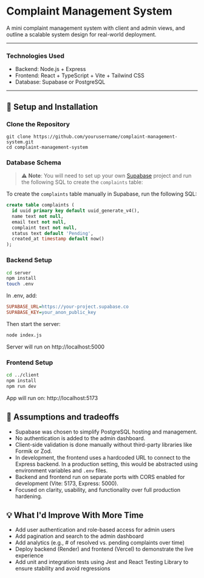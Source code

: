 # Complaint Management System

A mini complaint management system with client and admin views, and outline a scalable system design for real-world deployment.

---

### Technologies Used

* Backend: Node.js + Express
* Frontend: React + TypeScript + Vite + Tailwind CSS
* Database: Supabase or PostgreSQL

---

## 🚀 Setup and Installation

### Clone the Repository

```
git clone https://github.com/yourusername/complaint-management-system.git
cd complaint-management-system
```

### Database Schema 

> ⚠️ **Note**: You will need to set up your own [Supabase](https://supabase.com) project and run the following SQL to create the `complaints` table:

To create the `complaints` table manually in Supabase, run the following SQL:

```sql
create table complaints (
  id uuid primary key default uuid_generate_v4(),
  name text not null,
  email text not null,
  complaint text not null,
  status text default 'Pending',
  created_at timestamp default now()
);
```

### Backend Setup 

```bash
cd server
npm install
touch .env
```

In .env, add:
```ini
SUPABASE_URL=https://your-project.supabase.co
SUPABASE_KEY=your_anon_public_key
```

Then start the server:
```bash
node index.js
```

Server will run on http://localhost:5000

### Frontend Setup

```bash
cd ../client
npm install
npm run dev
```
App will run on: http://localhost:5173

## 📐 Assumptions and tradeoffs

* Supabase was chosen to simplify PostgreSQL hosting and management.
* No authentication is added to the admin dashboard.
* Client-side validation is done manually without third-party libraries like Formik or Zod.
* In development, the frontend uses a hardcoded URL to connect to the Express backend. In a production setting, this would be abstracted using environment variables and `.env` files.
* Backend and frontend run on separate ports with CORS enabled for development (Vite: 5173, Express: 5000).
* Focused on clarity, usability, and functionality over full production hardening.

## 💡 What I'd Improve With More Time

* Add user authentication and role-based access for admin users
* Add pagination and search to the admin dashboard
* Add analytics (e.g., # of resolved vs. pending complaints over time)
* Deploy backend (Render) and frontend (Vercel) to demonstrate the live experience
* Add unit and integration tests using Jest and React Testing Library to ensure stability and avoid regressions
